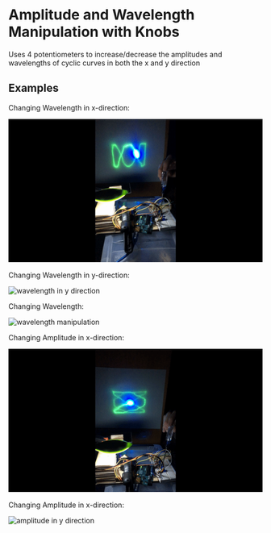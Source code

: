 # Amplitude and Wavelength Manipulation with Knobs
Uses 4 potentiometers to increase/decrease the amplitudes and wavelengths of cyclic curves in both the x and y direction

## Examples
Changing Wavelength in x-direction:

![wavelength in x direction](../videos/waveDemoX.gif)

Changing Wavelength in y-direction:

![wavelength in y direction](../videos/waveDemoY.gif)

Changing Wavelength:

![wavelength manipulation](../videos/waveDemoMisc.gif)

Changing Amplitude in x-direction:

![amplitude in x direction](../videos/ampDemoX.gif)

Changing Amplitude in x-direction:

![amplitude in y direction](../videos/ampDemoY.gif)
